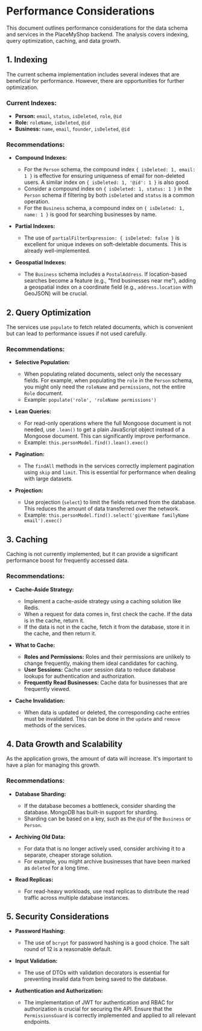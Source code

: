 # Performance Considerations

This document outlines performance considerations for the data schema and services in the PlaceMyShop backend. The analysis covers indexing, query optimization, caching, and data growth.

## 1. Indexing

The current schema implementation includes several indexes that are beneficial for performance. However, there are opportunities for further optimization.

### Current Indexes:

- **Person:** `email`, `status`, `isDeleted`, `role`, `@id`
- **Role:** `roleName`, `isDeleted`, `@id`
- **Business:** `name`, `email`, `founder`, `isDeleted`, `@id`

### Recommendations:

- **Compound Indexes:**
  - For the `Person` schema, the compound index `{ isDeleted: 1, email: 1 }` is effective for ensuring uniqueness of email for non-deleted users. A similar index on `{ isDeleted: 1, '@id': 1 }` is also good.
  - Consider a compound index on `{ isDeleted: 1, status: 1 }` in the `Person` schema if filtering by both `isDeleted` and `status` is a common operation.
  - For the `Business` schema, a compound index on `{ isDeleted: 1, name: 1 }` is good for searching businesses by name.

- **Partial Indexes:**
  - The use of `partialFilterExpression: { isDeleted: false }` is excellent for unique indexes on soft-deletable documents. This is already well-implemented.

- **Geospatial Indexes:**
  - The `Business` schema includes a `PostalAddress`. If location-based searches become a feature (e.g., "find businesses near me"), adding a geospatial index on a coordinate field (e.g., `address.location` with GeoJSON) will be crucial.

## 2. Query Optimization

The services use `populate` to fetch related documents, which is convenient but can lead to performance issues if not used carefully.

### Recommendations:

- **Selective Population:**
  - When populating related documents, select only the necessary fields. For example, when populating the `role` in the `Person` schema, you might only need the `roleName` and `permissions`, not the entire `Role` document.
  - Example: `populate('role', 'roleName permissions')`

- **Lean Queries:**
  - For read-only operations where the full Mongoose document is not needed, use `.lean()` to get a plain JavaScript object instead of a Mongoose document. This can significantly improve performance.
  - Example: `this.personModel.find().lean().exec()`

- **Pagination:**
  - The `findAll` methods in the services correctly implement pagination using `skip` and `limit`. This is essential for performance when dealing with large datasets.

- **Projection:**
  - Use projection (`select`) to limit the fields returned from the database. This reduces the amount of data transferred over the network.
  - Example: `this.personModel.find().select('givenName familyName email').exec()`

## 3. Caching

Caching is not currently implemented, but it can provide a significant performance boost for frequently accessed data.

### Recommendations:

- **Cache-Aside Strategy:**
  - Implement a cache-aside strategy using a caching solution like Redis.
  - When a request for data comes in, first check the cache. If the data is in the cache, return it.
  - If the data is not in the cache, fetch it from the database, store it in the cache, and then return it.

- **What to Cache:**
  - **Roles and Permissions:** Roles and their permissions are unlikely to change frequently, making them ideal candidates for caching.
  - **User Sessions:** Cache user session data to reduce database lookups for authentication and authorization.
  - **Frequently Read Businesses:** Cache data for businesses that are frequently viewed.

- **Cache Invalidation:**
  - When data is updated or deleted, the corresponding cache entries must be invalidated. This can be done in the `update` and `remove` methods of the services.

## 4. Data Growth and Scalability

As the application grows, the amount of data will increase. It's important to have a plan for managing this growth.

### Recommendations:

- **Database Sharding:**
  - If the database becomes a bottleneck, consider sharding the database. MongoDB has built-in support for sharding.
  - Sharding can be based on a key, such as the `@id` of the `Business` or `Person`.

- **Archiving Old Data:**
  - For data that is no longer actively used, consider archiving it to a separate, cheaper storage solution.
  - For example, you might archive businesses that have been marked as `deleted` for a long time.

- **Read Replicas:**
  - For read-heavy workloads, use read replicas to distribute the read traffic across multiple database instances.

## 5. Security Considerations

- **Password Hashing:**
  - The use of `bcrypt` for password hashing is a good choice. The salt round of 12 is a reasonable default.

- **Input Validation:**
  - The use of DTOs with validation decorators is essential for preventing invalid data from being saved to the database.

- **Authentication and Authorization:**
  - The implementation of JWT for authentication and RBAC for authorization is crucial for securing the API. Ensure that the `PermissionsGuard` is correctly implemented and applied to all relevant endpoints.
